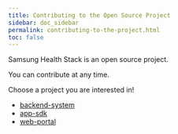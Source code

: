 ```yaml
---
title: Contributing to the Open Source Project
sidebar: doc_sidebar
permalink: contributing-to-the-project.html
toc: false
---
```


Samsung Health Stack is an open source project.

You can contribute at any time.

Choose a project you are interested in!

- [backend-system](https://github.com/S-HealthStack/backend-system)
- [app-sdk](https://github.com/S-HealthStack/app-sdk)
- [web-portal](https://github.com/S-HealthStack/web-portal)
